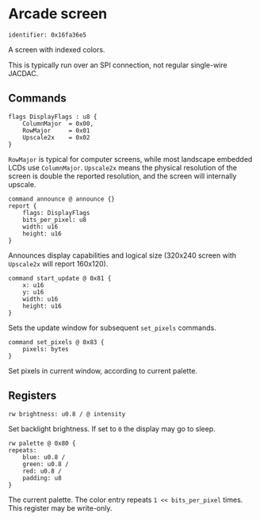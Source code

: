 # Arcade screen

    identifier: 0x16fa36e5

A screen with indexed colors.

This is typically run over an SPI connection, not regular single-wire JACDAC.

## Commands

    flags DisplayFlags : u8 {
        ColumnMajor  = 0x00,
        RowMajor     = 0x01
        Upscale2x    = 0x02
    }

`RowMajor` is typical for computer screens, while most landscape embedded LCDs use `ColumnMajor`.
`Upscale2x` means the physical resolution of the screen is double the reported resolution,
and the screen will internally upscale.

    command announce @ announce {}
    report {
        flags: DisplayFlags
        bits_per_pixel: u8
        width: u16
        height: u16
    }

Announces display capabilities and logical size
(320x240 screen with `Upscale2x` will report 160x120).

    command start_update @ 0x81 {
        x: u16
        y: u16
        width: u16
        height: u16
    }

Sets the update window for subsequent `set_pixels` commands.

    command set_pixels @ 0x83 {
        pixels: bytes
    }

Set pixels in current window, according to current palette.

## Registers

    rw brightness: u0.8 / @ intensity

Set backlight brightness.
If set to `0` the display may go to sleep.

    rw palette @ 0x80 {
    repeats:
        blue: u0.8 /
        green: u0.8 /
        red: u0.8 /
        padding: u8
    }

The current palette.
The color entry repeats `1 << bits_per_pixel` times.
This register may be write-only.
